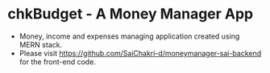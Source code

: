 # chkBudget - A Money Manager App 
- Money, income and expenses managing application created using MERN stack.
- Please visit https://github.com/SaiChakri-d/moneymanager-sai-backend for the front-end code.




